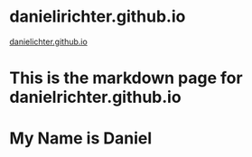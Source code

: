 danielirichter.github.io
========================
[danielichter.github.io](http://www.danielirichter.github.io)

# This is the markdown page for danielrichter.github.io

# My Name is Daniel
